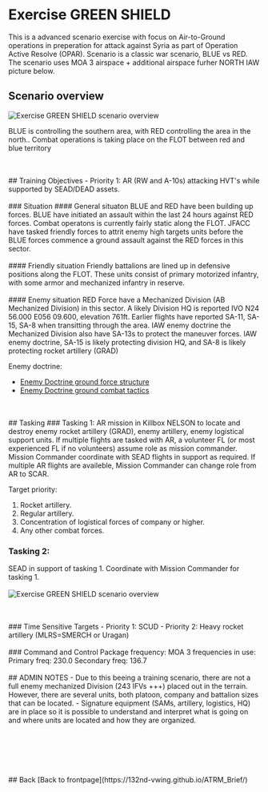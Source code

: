 # Exercise GREEN SHIELD

This is a advanced scenario exercise with focus on Air-to-Ground operations in preperation for attack against Syria as part of Operation Active Resolve (OPAR).
Scenario is a classic war scenario, BLUE vs RED. 
The scenario uses MOA 3 airspace + additional airspace furher NORTH IAW picture below.

## Scenario overview
![Exercise GREEN SHIELD scenario overview](/ATRM_Brief/Pictures/EX_GREENSHIELD_OVERVIEW.PNG)

BLUE is controlling the southern area, with RED controlling the area in the north..
Combat operations is taking place on the FLOT between red and blue territory


<br>
<br>
## Training Objectives
- Priority 1: AR (RW and A-10s) attacking HVT's while supported by SEAD/DEAD assets.
<br>
<br>
### Situation
#### General situaton
BLUE and RED have been building up forces. BLUE have initiated an assault within the last 24 hours against RED forces. Combat operatons is currently fairly static along
the FLOT. JFACC have tasked friendly forces to attrit enemy high targets units before the BLUE forces commence a ground assault against the RED forces in this sector.
<br>
<br>
#### Friendly situation
Friendly battalions are lined up in defensive positions along the FLOT. These units consist of primary motorized infantry, 
with some armor and mechanized infantry in reserve.
<br>
<br>
#### Enemy situation
RED Force have a Mechanized Division (AB Mechanized Division) in this sector. A likely Division HQ is reported IVO N24 56.000 E056 09.600, elevation 761ft.
Earlier flights have reported SA-11, SA-15, SA-8 when transitting through the area.
IAW enemy doctrine the Mechanized Division also have SA-13s to protect the maneuver forces.
IAW enemy doctrine, SA-15 is likely protecting division HQ, and SA-8 is likely protecting rocket artillery (GRAD)

Enemy doctrine:
- [Enemy Doctrine ground force structure](https://132nd-vwing.github.io/OPAR-Brief/INTELLIGENCE/VID/INTREP%20VID%20B-001%20Generic%20Ground%20Force%20Structure.pdf)
- [Enemy Doctrine ground combat tactics](https://132nd-vwing.github.io/OPAR-Brief/INTELLIGENCE/VID/INTREP%20VID%20OPAR-003%20-%20Syrian%20ground%20combat%20tactics.pdf)
<br>
<br>
## Tasking
### Tasking 1: 
AR mission in Killbox NELSON to locate and destroy enemy rocket artillery (GRAD), enemy artillery, enemy logistical support units.
If multiple flights are tasked with AR, a volunteer FL (or most experienced FL if no volunteers) assume role as mission commander. 
Mission Commander coordinate with SEAD flights in support as required.
If multiple AR flights are availeble, Mission Commander can change role from AR to SCAR.

Target priority:
1. Rocket artillery.
2. Regular artillery.
3. Concentration of logistical forces of company or higher.
4. Any other combat forces.

### Tasking 2: 
SEAD in support of tasking 1.
Coordinate with Mission Commander for tasking 1.
<br>
<br>
![Exercise GREEN SHIELD scenario overview](/ATRM_Brief/Pictures/EX_GREENSHIELD_KBNELSON.PNG)

<br>
<br>
### Time Sensitive Targets
- Priority 1: SCUD
- Priority 2: Heavy rocket artillery (MLRS=SMERCH or Uragan)
<br>
<br>
### Command and Control
Package frequency:
MOA 3 frequencies in use: 
Primary freq: 230.0
Secondary freq: 136.7
<br>
<br>
## ADMIN NOTES
- Due to this beeing a training scenario, there are not a full enemy mechanized Division (243 IFVs +++) placed out in the terrain. 
However, there are several units, both platoon, company and battalion sizes that can be located.
- Signature equipment (SAMs, artillery, logistics, HQ) are in place so it is possible to understand and interpret what is going on and where units
are located and how they are organized.
<br>
<br>
<br>
<br>
<br>
<br>
<br>
## Back
[Back to frontpage](https://132nd-vwing.github.io/ATRM_Brief/)